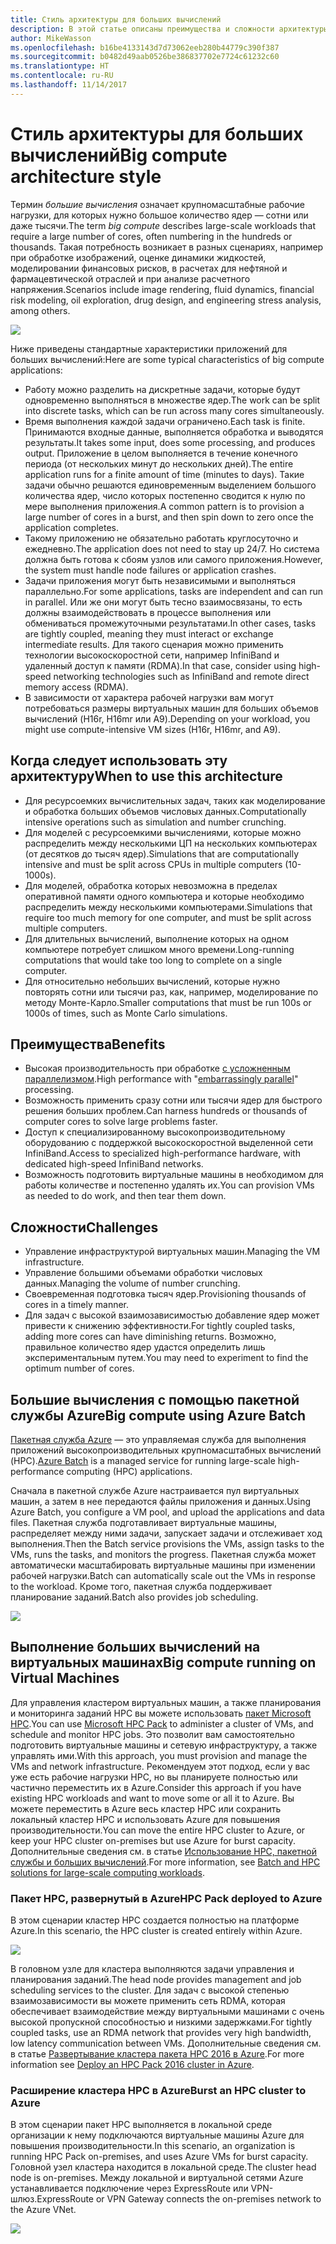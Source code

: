 ```yaml
---
title: Стиль архитектуры для больших вычислений
description: В этой статье описаны преимущества и сложности архитектуры больших вычислений в Azure, а также содержатся рекомендации по ее разработке
author: MikeWasson
ms.openlocfilehash: b16be4133143d7d73062eeb280b44779c390f387
ms.sourcegitcommit: b0482d49aab0526be386837702e7724c61232c60
ms.translationtype: HT
ms.contentlocale: ru-RU
ms.lasthandoff: 11/14/2017
---
```

# <a name="big-compute-architecture-style"></a><span data-ttu-id="806cc-103">Стиль архитектуры для больших вычислений</span><span class="sxs-lookup"><span data-stu-id="806cc-103">Big compute architecture style</span></span>

<span data-ttu-id="806cc-104">Термин *большие вычисления* означает крупномасштабные рабочие нагрузки, для которых нужно большое количество ядер — сотни или даже тысячи.</span><span class="sxs-lookup"><span data-stu-id="806cc-104">The term *big compute* describes large-scale workloads that require a large number of cores, often numbering in the hundreds or thousands.</span></span> <span data-ttu-id="806cc-105">Такая потребность возникает в разных сценариях, например при обработке изображений, оценке динамики жидкостей, моделировании финансовых рисков, в расчетах для нефтяной и фармацевтической отраслей и при анализе расчетного напряжения.</span><span class="sxs-lookup"><span data-stu-id="806cc-105">Scenarios include image rendering, fluid dynamics, financial risk modeling, oil exploration, drug design, and engineering stress analysis, among others.</span></span>

![](./images/big-compute-logical.png)

<span data-ttu-id="806cc-106">Ниже приведены стандартные характеристики приложений для больших вычислений:</span><span class="sxs-lookup"><span data-stu-id="806cc-106">Here are some typical characteristics of big compute applications:</span></span>

- <span data-ttu-id="806cc-107">Работу можно разделить на дискретные задачи, которые будут одновременно выполняться в множестве ядер.</span><span class="sxs-lookup"><span data-stu-id="806cc-107">The work can be split into discrete tasks, which can be run across many cores simultaneously.</span></span>
- <span data-ttu-id="806cc-108">Время выполнения каждой задачи ограничено.</span><span class="sxs-lookup"><span data-stu-id="806cc-108">Each task is finite.</span></span> <span data-ttu-id="806cc-109">Принимаются входные данные, выполняется обработка и выводятся результаты.</span><span class="sxs-lookup"><span data-stu-id="806cc-109">It takes some input, does some processing, and produces output.</span></span> <span data-ttu-id="806cc-110">Приложение в целом выполняется в течение конечного периода (от нескольких минут до нескольких дней).</span><span class="sxs-lookup"><span data-stu-id="806cc-110">The entire application runs for a finite amount of time (minutes to days).</span></span> <span data-ttu-id="806cc-111">Такие задачи обычно решаются единовременным выделением большого количества ядер, число которых постепенно сводится к нулю по мере выполнения приложения.</span><span class="sxs-lookup"><span data-stu-id="806cc-111">A common pattern is to provision a large number of cores in a burst, and then spin down to zero once the application completes.</span></span> 
- <span data-ttu-id="806cc-112">Такому приложению не обязательно работать круглосуточно и ежедневно.</span><span class="sxs-lookup"><span data-stu-id="806cc-112">The application does not need to stay up 24/7.</span></span> <span data-ttu-id="806cc-113">Но система должна быть готова к сбоям узлов или самого приложения.</span><span class="sxs-lookup"><span data-stu-id="806cc-113">However, the system must handle node failures or application crashes.</span></span>
- <span data-ttu-id="806cc-114">Задачи приложения могут быть независимыми и выполняться параллельно.</span><span class="sxs-lookup"><span data-stu-id="806cc-114">For some applications, tasks are independent and can run in parallel.</span></span> <span data-ttu-id="806cc-115">Или же они могут быть тесно взаимосвязаны, то есть должны взаимодействовать в процессе выполнения или обмениваться промежуточными результатами.</span><span class="sxs-lookup"><span data-stu-id="806cc-115">In other cases, tasks are tightly coupled, meaning they must interact or exchange intermediate results.</span></span> <span data-ttu-id="806cc-116">Для такого сценария можно применить технологии высокоскоростной сети, например InfiniBand и удаленный доступ к памяти (RDMA).</span><span class="sxs-lookup"><span data-stu-id="806cc-116">In that case, consider using high-speed networking technologies such as InfiniBand and remote direct memory access (RDMA).</span></span> 
- <span data-ttu-id="806cc-117">В зависимости от характера рабочей нагрузки вам могут потребоваться размеры виртуальных машин для больших объемов вычислений (H16r, H16mr или A9).</span><span class="sxs-lookup"><span data-stu-id="806cc-117">Depending on your workload, you might use compute-intensive VM sizes (H16r, H16mr, and A9).</span></span>

## <a name="when-to-use-this-architecture"></a><span data-ttu-id="806cc-118">Когда следует использовать эту архитектуру</span><span class="sxs-lookup"><span data-stu-id="806cc-118">When to use this architecture</span></span>

- <span data-ttu-id="806cc-119">Для ресурсоемких вычислительных задач, таких как моделирование и обработка больших объемов числовых данных.</span><span class="sxs-lookup"><span data-stu-id="806cc-119">Computationally intensive operations such as simulation and number crunching.</span></span>
- <span data-ttu-id="806cc-120">Для моделей с ресурсоемкими вычислениями, которые можно распределить между несколькими ЦП на нескольких компьютерах (от десятков до тысяч ядер).</span><span class="sxs-lookup"><span data-stu-id="806cc-120">Simulations that are computationally intensive and must be split across CPUs in multiple computers (10-1000s).</span></span>
- <span data-ttu-id="806cc-121">Для моделей, обработка которых невозможна в пределах оперативной памяти одного компьютера и которые необходимо распределить между несколькими компьютерами.</span><span class="sxs-lookup"><span data-stu-id="806cc-121">Simulations that require too much memory for one computer, and must be split across multiple computers.</span></span>
- <span data-ttu-id="806cc-122">Для длительных вычислений, выполнение которых на одном компьютере потребует слишком много времени.</span><span class="sxs-lookup"><span data-stu-id="806cc-122">Long-running computations that would take too long to complete on a single computer.</span></span>
- <span data-ttu-id="806cc-123">Для относительно небольших вычислений, которые нужно повторять сотни или тысячи раз, как, например, моделирование по методу Монте-Карло.</span><span class="sxs-lookup"><span data-stu-id="806cc-123">Smaller computations that must be run 100s or 1000s of times, such as Monte Carlo simulations.</span></span>

## <a name="benefits"></a><span data-ttu-id="806cc-124">Преимущества</span><span class="sxs-lookup"><span data-stu-id="806cc-124">Benefits</span></span>

- <span data-ttu-id="806cc-125">Высокая производительность при обработке [с усложненным параллелизмом][embarrassingly-parallel].</span><span class="sxs-lookup"><span data-stu-id="806cc-125">High performance with "[embarrassingly parallel][embarrassingly-parallel]" processing.</span></span>
- <span data-ttu-id="806cc-126">Возможность применить сразу сотни или тысячи ядер для быстрого решения больших проблем.</span><span class="sxs-lookup"><span data-stu-id="806cc-126">Can harness hundreds or thousands of computer cores to solve large problems faster.</span></span>
- <span data-ttu-id="806cc-127">Доступ к специализированному высокопроизводительному оборудованию с поддержкой высокоскоростной выделенной сети InfiniBand.</span><span class="sxs-lookup"><span data-stu-id="806cc-127">Access to specialized high-performance hardware, with dedicated high-speed InfiniBand networks.</span></span>
- <span data-ttu-id="806cc-128">Возможность подготовить виртуальные машины в необходимом для работы количестве и постепенно удалять их.</span><span class="sxs-lookup"><span data-stu-id="806cc-128">You can provision VMs as needed to do work, and then tear them down.</span></span> 

## <a name="challenges"></a><span data-ttu-id="806cc-129">Сложности</span><span class="sxs-lookup"><span data-stu-id="806cc-129">Challenges</span></span>

- <span data-ttu-id="806cc-130">Управление инфраструктурой виртуальных машин.</span><span class="sxs-lookup"><span data-stu-id="806cc-130">Managing the VM infrastructure.</span></span>
- <span data-ttu-id="806cc-131">Управление большими объемами обработки числовых данных.</span><span class="sxs-lookup"><span data-stu-id="806cc-131">Managing the volume of number crunching.</span></span> 
- <span data-ttu-id="806cc-132">Своевременная подготовка тысяч ядер.</span><span class="sxs-lookup"><span data-stu-id="806cc-132">Provisioning thousands of cores in a timely manner.</span></span>
- <span data-ttu-id="806cc-133">Для задач с высокой взаимозависимостью добавление ядер может привести к снижению эффективности.</span><span class="sxs-lookup"><span data-stu-id="806cc-133">For tightly coupled tasks, adding more cores can have diminishing returns.</span></span> <span data-ttu-id="806cc-134">Возможно, правильное количество ядер удастся определить лишь экспериментальным путем.</span><span class="sxs-lookup"><span data-stu-id="806cc-134">You may need to experiment to find the optimum number of cores.</span></span>

## <a name="big-compute-using-azure-batch"></a><span data-ttu-id="806cc-135">Большие вычисления с помощью пакетной службы Azure</span><span class="sxs-lookup"><span data-stu-id="806cc-135">Big compute using Azure Batch</span></span>

<span data-ttu-id="806cc-136">[Пакетная служба Azure][batch] — это управляемая служба для выполнения приложений высокопроизводительных крупномасштабных вычислений (HPC).</span><span class="sxs-lookup"><span data-stu-id="806cc-136">[Azure Batch][batch] is a managed service for running large-scale high-performance computing (HPC) applications.</span></span>

<span data-ttu-id="806cc-137">Сначала в пакетной службе Azure настраивается пул виртуальных машин, а затем в нее передаются файлы приложения и данных.</span><span class="sxs-lookup"><span data-stu-id="806cc-137">Using Azure Batch, you configure a VM pool, and upload the applications and data files.</span></span> <span data-ttu-id="806cc-138">Пакетная служба подготавливает виртуальные машины, распределяет между ними задачи, запускает задачи и отслеживает ход выполнения.</span><span class="sxs-lookup"><span data-stu-id="806cc-138">Then the Batch service provisions the VMs, assign tasks to the VMs, runs the tasks, and monitors the progress.</span></span> <span data-ttu-id="806cc-139">Пакетная служба может автоматически масштабировать виртуальные машины при изменении рабочей нагрузки.</span><span class="sxs-lookup"><span data-stu-id="806cc-139">Batch can automatically scale out the VMs in response to the workload.</span></span> <span data-ttu-id="806cc-140">Кроме того, пакетная служба поддерживает планирование заданий.</span><span class="sxs-lookup"><span data-stu-id="806cc-140">Batch also provides job scheduling.</span></span>

![](./images/big-compute-batch.png) 

## <a name="big-compute-running-on-virtual-machines"></a><span data-ttu-id="806cc-141">Выполнение больших вычислений на виртуальных машинах</span><span class="sxs-lookup"><span data-stu-id="806cc-141">Big compute running on Virtual Machines</span></span>

<span data-ttu-id="806cc-142">Для управления кластером виртуальных машин, а также планирования и мониторинга заданий HPC вы можете использовать [пакет Microsoft HPC][hpc-pack].</span><span class="sxs-lookup"><span data-stu-id="806cc-142">You can use [Microsoft HPC Pack][hpc-pack] to administer a cluster of VMs, and schedule and monitor HPC jobs.</span></span> <span data-ttu-id="806cc-143">Это позволит вам самостоятельно подготовить виртуальные машины и сетевую инфраструктуру, а также управлять ими.</span><span class="sxs-lookup"><span data-stu-id="806cc-143">With this approach, you must provision and manage the VMs and network infrastructure.</span></span> <span data-ttu-id="806cc-144">Рекомендуем этот подход, если у вас уже есть рабочие нагрузки HPC, но вы планируете полностью или частично переместить их в Azure.</span><span class="sxs-lookup"><span data-stu-id="806cc-144">Consider this approach if you have existing HPC workloads and want to move some or all it to Azure.</span></span> <span data-ttu-id="806cc-145">Вы можете переместить в Azure весь кластер HPC или сохранить локальный кластер HPC и использовать Azure для повышения производительности.</span><span class="sxs-lookup"><span data-stu-id="806cc-145">You can move the entire HPC cluster to Azure, or keep your HPC cluster on-premises but use Azure for burst capacity.</span></span> <span data-ttu-id="806cc-146">Дополнительные сведения см. в статье [Использование HPC, пакетной службы и больших вычислений][batch-hpc-solutions].</span><span class="sxs-lookup"><span data-stu-id="806cc-146">For more information, see [Batch and HPC solutions for large-scale computing workloads][batch-hpc-solutions].</span></span>

### <a name="hpc-pack-deployed-to-azure"></a><span data-ttu-id="806cc-147">Пакет HPC, развернутый в Azure</span><span class="sxs-lookup"><span data-stu-id="806cc-147">HPC Pack deployed to Azure</span></span>

<span data-ttu-id="806cc-148">В этом сценарии кластер HPC создается полностью на платформе Azure.</span><span class="sxs-lookup"><span data-stu-id="806cc-148">In this scenario, the HPC cluster is created entirely within Azure.</span></span>

![](./images/big-compute-iaas.png) 
 
<span data-ttu-id="806cc-149">В головном узле для кластера выполняются задачи управления и планирования заданий.</span><span class="sxs-lookup"><span data-stu-id="806cc-149">The head node provides management and job scheduling services to the cluster.</span></span> <span data-ttu-id="806cc-150">Для задач с высокой степенью взаимозависимости вы можете применить сеть RDMA, которая обеспечивает взаимодействие между виртуальными машинами с очень высокой пропускной способностью и низкими задержками.</span><span class="sxs-lookup"><span data-stu-id="806cc-150">For tightly coupled tasks, use an RDMA network that provides very high bandwidth, low latency communication between VMs.</span></span> <span data-ttu-id="806cc-151">Дополнительные сведения см. в статье [Развертывание кластера пакета HPC 2016 в Azure][deploy-hpc-azure].</span><span class="sxs-lookup"><span data-stu-id="806cc-151">For more information see [Deploy an HPC Pack 2016 cluster in Azure][deploy-hpc-azure].</span></span>

### <a name="burst-an-hpc-cluster-to-azure"></a><span data-ttu-id="806cc-152">Расширение кластера HPC в Azure</span><span class="sxs-lookup"><span data-stu-id="806cc-152">Burst an HPC cluster to Azure</span></span>

<span data-ttu-id="806cc-153">В этом сценарии пакет HPC выполняется в локальной среде организации к нему подключаются виртуальные машины Azure для повышения производительности.</span><span class="sxs-lookup"><span data-stu-id="806cc-153">In this scenario, an organization is running HPC Pack on-premises, and uses Azure VMs for burst capacity.</span></span> <span data-ttu-id="806cc-154">Головной узел кластера находится в локальной среде.</span><span class="sxs-lookup"><span data-stu-id="806cc-154">The cluster head node is on-premises.</span></span> <span data-ttu-id="806cc-155">Между локальной и виртуальной сетями Azure устанавливается подключение через ExpressRoute или VPN-шлюз.</span><span class="sxs-lookup"><span data-stu-id="806cc-155">ExpressRoute or VPN Gateway connects the on-premises network to the Azure VNet.</span></span>

![](./images/big-compute-hybrid.png) 


[batch]: /azure/batch/
[batch-hpc-solutions]: /azure/batch/batch-hpc-solutions
[deploy-hpc-azure]: /azure/virtual-machines/windows/hpcpack-2016-cluster
[embarrassingly-parallel]: https://en.wikipedia.org/wiki/Embarrassingly_parallel
[hpc-pack]: https://technet.microsoft.com/library/cc514029

 
